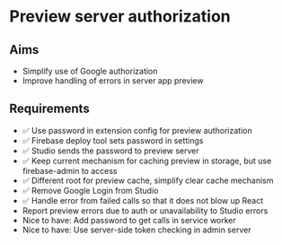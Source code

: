 Preview server authorization
============================

Aims
----

- Simplify use of Google authorization
- Improve handling of errors in server app preview


Requirements
------------

- ✅ Use password in extension config for preview authorization
- ✅ Firebase deploy tool sets password in settings
- ✅ Studio sends the password to preview server
- ✅ Keep current mechanism for caching preview in storage, but use firebase-admin to access
- ✅ Different root for preview cache, simplify clear cache mechanism
- ✅ Remove Google Login from Studio
- ✅ Handle error from failed calls so that it does not blow up React
- Report preview errors due to auth or unavailability to Studio errors
- Nice to have: Add password to get calls in service worker
- Nice to have: Use server-side token checking in admin server